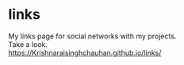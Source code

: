 # links
My links page for social networks with my projects.<br>
Take a look.<br>
https://Krishnarajsinghchauhan.github.io/links/
